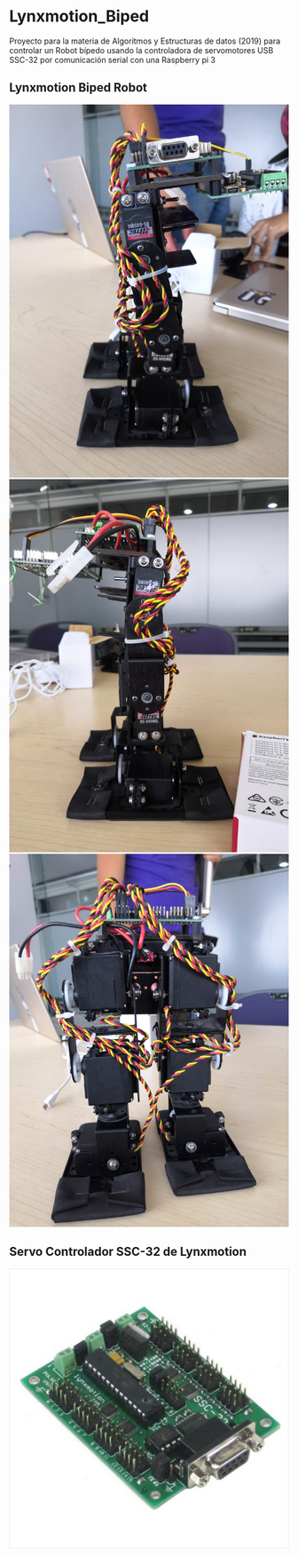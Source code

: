 # Lynxmotion_Biped
Proyecto para la materia de Algoritmos y Estructuras de datos (2019) para controlar un Robot bípedo usando la controladora de servomotores USB SSC-32 por comunicación serial con una Raspberry pi 3

## Lynxmotion Biped Robot
<img src="/src/IMG_20190520_134357.jpg"/>
<img src="/src/IMG_20190520_134414.jpg"/>
<img src="/src/IMG_20190520_134424.jpg"/>

## Servo Controlador SSC-32 de Lynxmotion
<img src="/src/lynxmotion-ssc-32.jpg"/>
